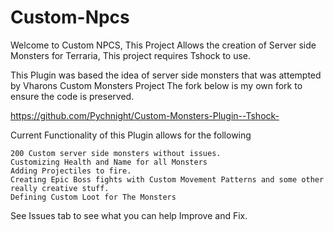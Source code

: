 # Custom-Npcs
Welcome to Custom NPCS, This Project Allows the creation of Server side Monsters for Terraria, This project requires Tshock to use.

This Plugin was based the idea of server side monsters that was attempted by Vharons Custom Monsters Project
The fork below is my own fork to ensure the code is preserved.


https://github.com/Pychnight/Custom-Monsters-Plugin--Tshock-


Current Functionality of this Plugin allows for the following

```
200 Custom server side monsters without issues.
Customizing Health and Name for all Monsters
Adding Projectiles to fire.
Creating Epic Boss fights with Custom Movement Patterns and some other really creative stuff.
Defining Custom Loot for The Monsters
```

See Issues tab to see what you can help Improve and Fix.
